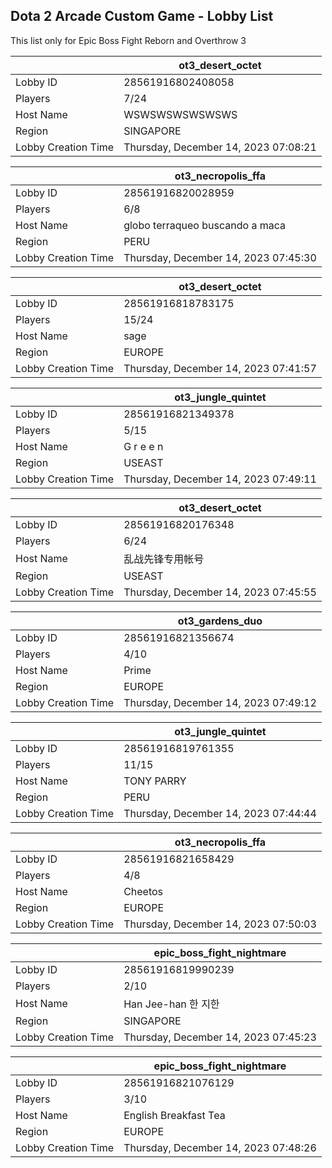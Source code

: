 ## Dota 2 Arcade Custom Game - Lobby List

This list only for Epic Boss Fight Reborn and Overthrow 3

|  | ot3_desert_octet |
| ------ | ------ |
| Lobby ID | 28561916802408058 |
| Players | 7/24 |
| Host Name | WSWSWSWSWSWSWS |
| Region | SINGAPORE |
| Lobby Creation Time | Thursday, December 14, 2023 07:08:21 |


|  | ot3_necropolis_ffa |
| ------ | ------ |
| Lobby ID | 28561916820028959 |
| Players | 6/8 |
| Host Name | globo terraqueo buscando a maca |
| Region | PERU |
| Lobby Creation Time | Thursday, December 14, 2023 07:45:30 |


|  | ot3_desert_octet |
| ------ | ------ |
| Lobby ID | 28561916818783175 |
| Players | 15/24 |
| Host Name | sage |
| Region | EUROPE |
| Lobby Creation Time | Thursday, December 14, 2023 07:41:57 |


|  | ot3_jungle_quintet |
| ------ | ------ |
| Lobby ID | 28561916821349378 |
| Players | 5/15 |
| Host Name | G r e e n |
| Region | USEAST |
| Lobby Creation Time | Thursday, December 14, 2023 07:49:11 |


|  | ot3_desert_octet |
| ------ | ------ |
| Lobby ID | 28561916820176348 |
| Players | 6/24 |
| Host Name | 乱战先锋专用帐号 |
| Region | USEAST |
| Lobby Creation Time | Thursday, December 14, 2023 07:45:55 |


|  | ot3_gardens_duo |
| ------ | ------ |
| Lobby ID | 28561916821356674 |
| Players | 4/10 |
| Host Name | Prime |
| Region | EUROPE |
| Lobby Creation Time | Thursday, December 14, 2023 07:49:12 |


|  | ot3_jungle_quintet |
| ------ | ------ |
| Lobby ID | 28561916819761355 |
| Players | 11/15 |
| Host Name | TONY PARRY |
| Region | PERU |
| Lobby Creation Time | Thursday, December 14, 2023 07:44:44 |


|  | ot3_necropolis_ffa |
| ------ | ------ |
| Lobby ID | 28561916821658429 |
| Players | 4/8 |
| Host Name | Cheetos |
| Region | EUROPE |
| Lobby Creation Time | Thursday, December 14, 2023 07:50:03 |


|  | epic_boss_fight_nightmare |
| ------ | ------ |
| Lobby ID | 28561916819990239 |
| Players | 2/10 |
| Host Name | Han Jee-han  한 지한 |
| Region | SINGAPORE |
| Lobby Creation Time | Thursday, December 14, 2023 07:45:23 |


|  | epic_boss_fight_nightmare |
| ------ | ------ |
| Lobby ID | 28561916821076129 |
| Players | 3/10 |
| Host Name | English Breakfast Tea |
| Region | EUROPE |
| Lobby Creation Time | Thursday, December 14, 2023 07:48:26 |


